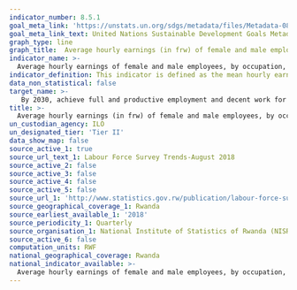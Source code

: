 ```yaml
---
indicator_number: 8.5.1
goal_meta_link: 'https://unstats.un.org/sdgs/metadata/files/Metadata-08-05-01.pdf'
goal_meta_link_text: United Nations Sustainable Development Goals Metadata (pdf 894kB)
graph_type: line
graph_title:  Average hourly earnings (in frw) of female and male employees, by occupation, age and persons with disabilities
indicator_name: >-
  Average hourly earnings of female and male employees, by occupation, age and persons with disabilities
indicator_definition: This indicator is defined as the mean hourly earnings of employees from paid employment, disaggregated by sex, occupation, age and disability status.
data_non_statistical: false
target_name: >-
   By 2030, achieve full and productive employment and decent work for all women and men, including for young people and persons with disabilities, and equal pay for work of equal value
title: >-
  Average hourly earnings (in frw) of female and male employees, by occupation, age and persons with disabilities
un_custodian_agency: ILO
un_designated_tier: 'Tier II'
data_show_map: false
source_active_1: true
source_url_text_1: Labour Force Survey Trends-August 2018
source_active_2: false
source_active_3: false
source_active_4: false
source_active_5: false
source_url_1: 'http://www.statistics.gov.rw/publication/labour-force-survey-trends-august-2018'
source_geographical_coverage_1: Rwanda
source_earliest_available_1: '2018'
source_periodicity_1: Quarterly
source_organisation_1: National Institute of Statistics of Rwanda (NISR)
source_active_6: false
computation_units: RWF
national_geographical_coverage: Rwanda
national_indicator_available: >-
  Average hourly earnings of female and male employees, by occupation, age and persons with disabilities
---
```

